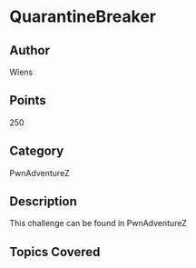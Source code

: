 # QuarantineBreaker

## Author
Wiens
## Points
250
## Category
PwnAdventureZ
## Description
This challenge can be found in PwnAdventureZ
## Topics Covered

